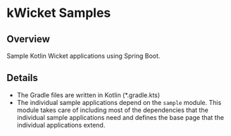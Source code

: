 kWicket Samples
===============

Overview
--------

Sample Kotlin Wicket applications using Spring Boot.

Details
-------

* The Gradle files are written in Kotlin (*.gradle.kts)
* The individual sample applications depend on the `sample` module. This module
takes care of including most of the dependencies that the individual sample
applications need and defines the base page that the individual applications extend.